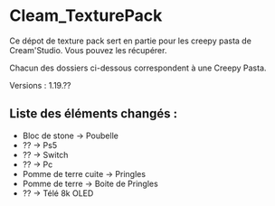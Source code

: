 <h1>Cleam_TexturePack</h1>

Ce dépot de texture pack sert en partie pour les creepy pasta de Cream'Studio.
Vous pouvez les récupérer.

Chacun des dossiers ci-dessous correspondent à une <bold>Creepy Pasta</bold>.

Versions : 1.19.??

<h2>Liste des éléments <bold>changés</bold> : </h2>
<ul>
  <li>Bloc de stone -> Poubelle</li>
  <li>?? -> Ps5</li>
  <li>?? -> Switch</li>
  <li>?? -> Pc</li>
  <li>Pomme de terre cuite -> Pringles</li>
  <li>Pomme de terre -> Boite de Pringles</li>
  <li>?? -> Télé 8k OLED</li>
</ul>
